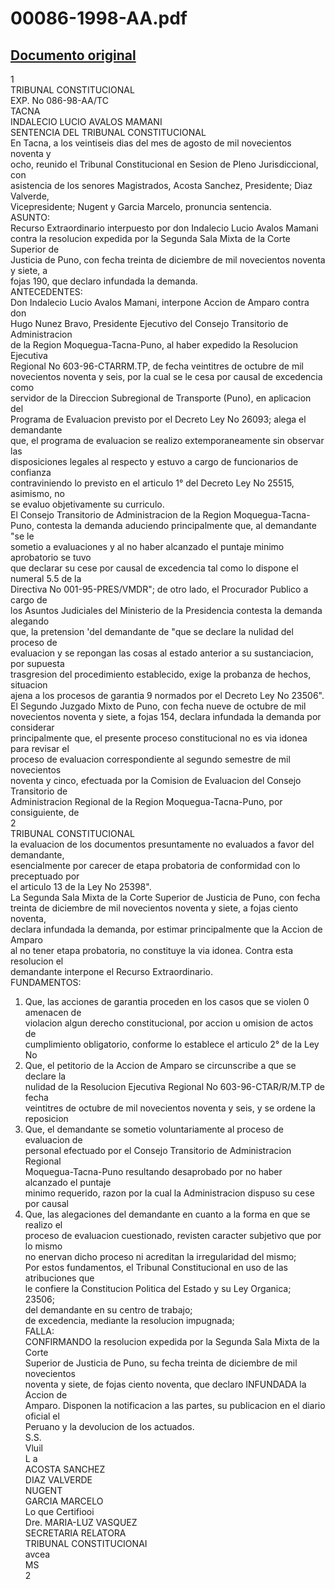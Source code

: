 
00086-1998-AA.pdf
=================
  
[Documento original](https://tc.gob.pe/jurisprudencia/1998/00086-1998-AA.pdf)  
---  
1  
TRIBUNAL CONSTITUCIONAL  
EXP. No 086-98-AA/TC  
TACNA  
INDALECIO LUCIO AVALOS MAMANI  
SENTENCIA DEL TRIBUNAL CONSTITUCIONAL  
En Tacna, a los veintiseis dias del mes de agosto de mil novecientos noventa y  
ocho, reunido el Tribunal Constitucional en Sesion de Pleno Jurisdiccional, con  
asistencia de los senores Magistrados, Acosta Sanchez, Presidente; Diaz Valverde,  
Vicepresidente; Nugent y Garcia Marcelo, pronuncia sentencia.  
ASUNTO:  
Recurso Extraordinario interpuesto por don Indalecio Lucio Avalos Mamani  
contra la resolucion expedida por la Segunda Sala Mixta de la Corte Superior de  
Justicia de Puno, con fecha treinta de diciembre de mil novecientos noventa y siete, a  
fojas 190, que declaro infundada la demanda.  
ANTECEDENTES:  
Don Indalecio Lucio Avalos Mamani, interpone Accion de Amparo contra don  
Hugo Nunez Bravo, Presidente Ejecutivo del Consejo Transitorio de Administracion  
de la Region Moquegua-Tacna-Puno, al haber expedido la Resolucion Ejecutiva  
Regional No 603-96-CTARRM.TP, de fecha veintitres de octubre de mil  
novecientos noventa y seis, por la cual se le cesa por causal de excedencia como  
servidor de la Direccion Subregional de Transporte (Puno), en aplicacion del  
Programa de Evaluacion previsto por el Decreto Ley No 26093; alega el demandante  
que, el programa de evaluacion se realizo extemporaneamente sin observar las  
disposiciones legales al respecto y estuvo a cargo de funcionarios de confianza  
contraviniendo lo previsto en el articulo 1° del Decreto Ley No 25515, asimismo, no  
se evaluo objetivamente su curriculo.  
El Consejo Transitorio de Administracion de la Region Moquegua-Tacna-  
Puno, contesta la demanda aduciendo principalmente que, al demandante "se le  
sometio a evaluaciones y al no haber alcanzado el puntaje minimo aprobatorio se tuvo  
que declarar su cese por causal de excedencia tal como lo dispone el numeral 5.5 de la  
Directiva No 001-95-PRES/VMDR"; de otro lado, el Procurador Publico a cargo de  
los Asuntos Judiciales del Ministerio de la Presidencia contesta la demanda alegando  
que, la pretension 'del demandante de "que se declare la nulidad del proceso de  
evaluacion y se repongan las cosas al estado anterior a su sustanciacion, por supuesta  
trasgresion del procedimiento establecido, exige la probanza de hechos, situacion  
ajena a los procesos de garantia 9 normados por el Decreto Ley No 23506".  
El Segundo Juzgado Mixto de Puno, con fecha nueve de octubre de mil  
novecientos noventa y siete, a fojas 154, declara infundada la demanda por considerar  
principalmente que, el presente proceso constitucional no es via idonea para revisar el  
proceso de evaluacion correspondiente al segundo semestre de mil novecientos  
noventa y cinco, efectuada por la Comision de Evaluacion del Consejo Transitorio de  
Administracion Regional de la Region Moquegua-Tacna-Puno, por consiguiente, de  
2  
TRIBUNAL CONSTITUCIONAL  
la evaluacion de los documentos presuntamente no evaluados a favor del demandante,  
esencialmente por carecer de etapa probatoria de conformidad con lo preceptuado por  
el articulo 13 de la Ley No 25398".  
La Segunda Sala Mixta de la Corte Superior de Justicia de Puno, con fecha  
treinta de diciembre de mil novecientos noventa y siete, a fojas ciento noventa,  
declara infundada la demanda, por estimar principalmente que la Accion de Amparo  
al no tener etapa probatoria, no constituye la via idonea. Contra esta resolucion el  
demandante interpone el Recurso Extraordinario.  
FUNDAMENTOS:  
1. Que, las acciones de garantia proceden en los casos que se violen 0 amenacen de  
violacion algun derecho constitucional, por accion u omision de actos de  
cumplimiento obligatorio, conforme lo establece el articulo 2° de la Ley No  
2. Que, el petitorio de la Accion de Amparo se circunscribe a que se declare la  
nulidad de la Resolucion Ejecutiva Regional No 603-96-CTAR/R/M.TP de fecha  
veintitres de octubre de mil novecientos noventa y seis, y se ordene la reposicion  
3. Que, el demandante se sometio voluntariamente al proceso de evaluacion de  
personal efectuado por el Consejo Transitorio de Administracion Regional  
Moquegua-Tacna-Puno resultando desaprobado por no haber alcanzado el puntaje  
minimo requerido, razon por la cual la Administracion dispuso su cese por causal  
4. Que, las alegaciones del demandante en cuanto a la forma en que se realizo el  
proceso de evaluacion cuestionado, revisten caracter subjetivo que por lo mismo  
no enervan dicho proceso ni acreditan la irregularidad del mismo;  
Por estos fundamentos, el Tribunal Constitucional en uso de las atribuciones que  
le confiere la Constitucion Politica del Estado y su Ley Organica;  
23506;  
del demandante en su centro de trabajo;  
de excedencia, mediante la resolucion impugnada;  
FALLA:  
CONFIRMANDO la resolucion expedida por la Segunda Sala Mixta de la Corte  
Superior de Justicia de Puno, su fecha treinta de diciembre de mil novecientos  
noventa y siete, de fojas ciento noventa, que declaro INFUNDADA la Accion de  
Amparo. Disponen la notificacion a las partes, su publicacion en el diario oficial el  
Peruano y la devolucion de los actuados.  
S.S.  
Vluil  
L a  
ACOSTA SANCHEZ  
DIAZ VALVERDE  
NUGENT  
GARCIA MARCELO  
Lo que Certifiooi  
Dre. MARIA-LUZ VASQUEZ  
SECRETARIA RELATORA  
TRIBUNAL CONSTITUCIONAI  
avcea  
MS  
2